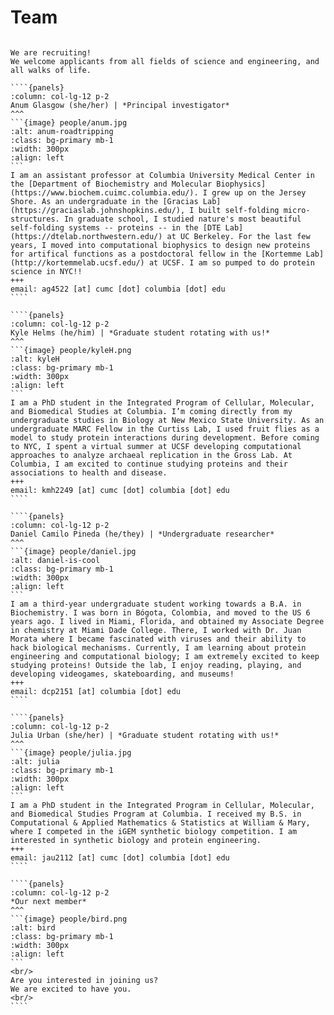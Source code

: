 <!-- Global site tag (gtag.js) - Google Analytics -->
<script async src="https://www.googletagmanager.com/gtag/js?id=G-YXZFB7HB4L"></script>
<script>
  window.dataLayer = window.dataLayer || [];
  function gtag(){dataLayer.push(arguments);}
  gtag('js', new Date());

  gtag('config', 'G-YXZFB7HB4L');
</script>

# Team

`````{div} full-width

We are recruiting!
We welcome applicants from all fields of science and engineering, and all walks of life.

````{panels}
:column: col-lg-12 p-2
Anum Glasgow (she/her) | *Principal investigator*
^^^
```{image} people/anum.jpg
:alt: anum-roadtripping
:class: bg-primary mb-1
:width: 300px
:align: left
```
I am an assistant professor at Columbia University Medical Center in the [Department of Biochemistry and Molecular Biophysics](https://www.biochem.cuimc.columbia.edu/). I grew up on the Jersey Shore. As an undergraduate in the [Gracias Lab](https://graciaslab.johnshopkins.edu/), I built self-folding micro-structures. In graduate school, I studied nature's most beautiful self-folding systems -- proteins -- in the [DTE Lab](https://dtelab.northwestern.edu/) at UC Berkeley. For the last few years, I moved into computational biophysics to design new proteins for artifical functions as a postdoctoral fellow in the [Kortemme Lab](http://kortemmelab.ucsf.edu/) at UCSF. I am so pumped to do protein science in NYC!! 
+++
email: ag4522 [at] cumc [dot] columbia [dot] edu
````

````{panels}
:column: col-lg-12 p-2
Kyle Helms (he/him) | *Graduate student rotating with us!*
^^^
```{image} people/kyleH.png
:alt: kyleH
:class: bg-primary mb-1
:width: 300px
:align: left
```
I am a PhD student in the Integrated Program of Cellular, Molecular, and Biomedical Studies at Columbia. I’m coming directly from my undergraduate studies in Biology at New Mexico State University. As an undergraduate MARC Fellow in the Curtiss Lab, I used fruit flies as a model to study protein interactions during development. Before coming to NYC, I spent a virtual summer at UCSF developing computational approaches to analyze archaeal replication in the Gross Lab. At Columbia, I am excited to continue studying proteins and their associations to health and disease.
+++
email: kmh2249 [at] cumc [dot] columbia [dot] edu
````

````{panels}
:column: col-lg-12 p-2
Daniel Camilo Pineda (he/they) | *Undergraduate researcher*
^^^
```{image} people/daniel.jpg
:alt: daniel-is-cool
:class: bg-primary mb-1
:width: 300px
:align: left
```
I am a third-year undergraduate student working towards a B.A. in Biochemistry. I was born in Bógota, Colombia, and moved to the US 6 years ago. I lived in Miami, Florida, and obtained my Associate Degree in chemistry at Miami Dade College. There, I worked with Dr. Juan Morata where I became fascinated with viruses and their ability to hack biological mechanisms. Currently, I am learning about protein engineering and computational biology; I am extremely excited to keep studying proteins! Outside the lab, I enjoy reading, playing, and developing videogames, skateboarding, and museums! 
+++
email: dcp2151 [at] columbia [dot] edu
````

````{panels}
:column: col-lg-12 p-2
Julia Urban (she/her) | *Graduate student rotating with us!*
^^^
```{image} people/julia.jpg
:alt: julia
:class: bg-primary mb-1
:width: 300px
:align: left
```
I am a PhD student in the Integrated Program in Cellular, Molecular, and Biomedical Studies Program at Columbia. I received my B.S. in Computational & Applied Mathematics & Statistics at William & Mary, where I competed in the iGEM synthetic biology competition. I am interested in synthetic biology and protein engineering.
+++
email: jau2112 [at] cumc [dot] columbia [dot] edu
````

````{panels}
:column: col-lg-12 p-2
*Our next member*
^^^
```{image} people/bird.png
:alt: bird
:class: bg-primary mb-1
:width: 300px
:align: left
```
<br/>
Are you interested in joining us?
We are excited to have you.
<br/>
````

`````
